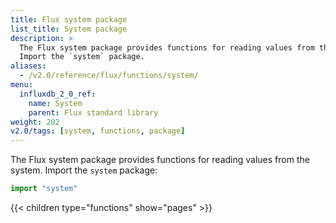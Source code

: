 ```yaml
---
title: Flux system package
list_title: System package
description: >
  The Flux system package provides functions for reading values from the system.
  Import the `system` package.
aliases:
  - /v2.0/reference/flux/functions/system/
menu:
  influxdb_2_0_ref:
    name: System
    parent: Flux standard library
weight: 202
v2.0/tags: [system, functions, package]
---
```


The Flux system package provides functions for reading values from the system.
Import the `system` package:

```js
import "system"
```

{{< children type="functions" show="pages" >}}
